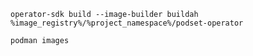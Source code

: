 ```execute
operator-sdk build --image-builder buildah %image_registry%/%project_namespace%/podset-operator
```

```execute
podman images
```
